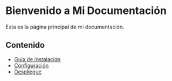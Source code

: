 # Bienvenido a Mi Documentación
Esta es la página principal de mi documentación.
## Contenido
- [Guía de Instalación](guia/instalacion.md)
- [Configuración](guia/configuracion.md)
- [Despliegue](guia/despliegue.md)